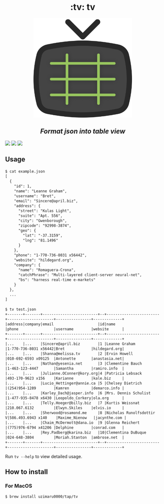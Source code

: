 <h1 align="center">:tv: tv</h1>

<p align="center">
<img width="320" src="./.github/images/tv_logo.png">
</p>

<h2 align="center"><em>Format json into table view</em></h2>

[![](https://img.shields.io/github/license/uzimaru0000/tv?style=for-the-badge)](https://github.com/uzimaru0000/tv/blob/master/LICENSE)
[![](https://img.shields.io/github/v/release/uzimaru0000/tv?style=for-the-badge)](https://github.com/uzimaru0000/tv/releases/latest)
![](https://img.shields.io/github/downloads/uzimaru0000/tv/total?style=for-the-badge)

## Usage

```
$ cat example.json
[
  {
    "id": 1,
    "name": "Leanne Graham",
    "username": "Bret",
    "email": "Sincere@april.biz",
    "address": {
      "street": "Kulas Light",
      "suite": "Apt. 556",
      "city": "Gwenborough",
      "zipcode": "92998-3874",
      "geo": {
        "lat": "-37.3159",
        "lng": "81.1496"
      }
    },
    "phone": "1-770-736-8031 x56442",
    "website": "hildegard.org",
    "company": {
      "name": "Romaguera-Crona",
      "catchPhrase": "Multi-layered client-server neural-net",
      "bs": "harness real-time e-markets"
    }
  },
  ...
]

$ tv test.json
+-------+-------+-------------------------+--+------------------------+---------------------+----------------+-------------+
|address|company|email                    |id|name                    |phone                |username        |website      |
+-------+-------+-------------------------+--+------------------------+---------------------+----------------+-------------+
|...    |...    |Sincere@april.biz        |1 |Leanne Graham           |1-770-736-8031 x56442|Bret            |hildegard.org|
|...    |...    |Shanna@melissa.tv        |2 |Ervin Howell            |010-692-6593 x09125  |Antonette       |anastasia.net|
|...    |...    |Nathan@yesenia.net       |3 |Clementine Bauch        |1-463-123-4447       |Samantha        |ramiro.info  |
|...    |...    |Julianne.OConner@kory.org|4 |Patricia Lebsack        |493-170-9623 x156    |Karianne        |kale.biz     |
|...    |...    |Lucio_Hettinger@annie.ca |5 |Chelsey Dietrich        |(254)954-1289        |Kamren          |demarco.info |
|...    |...    |Karley_Dach@jasper.info  |6 |Mrs. Dennis Schulist    |1-477-935-8478 x6430 |Leopoldo_Corkery|ola.org      |
|...    |...    |Telly.Hoeger@billy.biz   |7 |Kurtis Weissnat         |210.067.6132         |Elwyn.Skiles    |elvis.io     |
|...    |...    |Sherwood@rosamond.me     |8 |Nicholas Runolfsdottir V|586.493.6943 x140    |Maxime_Nienow   |jacynthe.com |
|...    |...    |Chaim_McDermott@dana.io  |9 |Glenna Reichert         |(775)976-6794 x41206 |Delphine        |conrad.com   |
|...    |...    |Rey.Padberg@karina.biz   |10|Clementina DuBuque      |024-648-3804         |Moriah.Stanton  |ambrose.net  |
+-------+-------+-------------------------+--+------------------------+---------------------+----------------+-------------+

```

Run `tv --help` to view detailed usage.

## How to install

### For MacOS

```bash
$ brew install uzimaru0000/tap/tv
```
